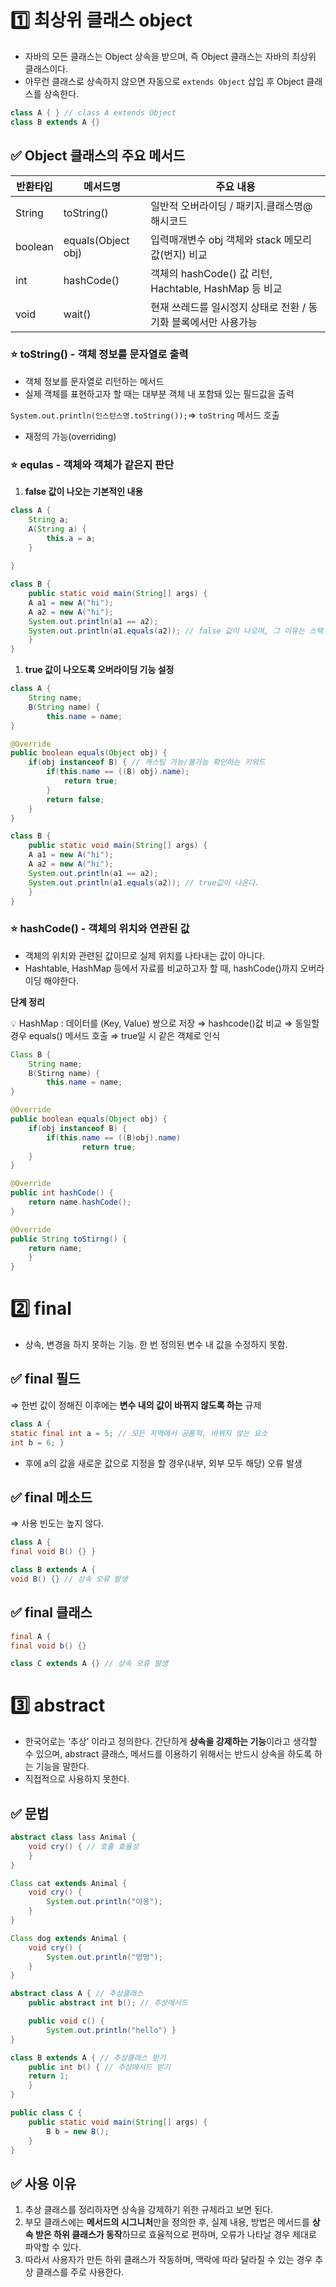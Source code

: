 
# 1️⃣ 최상위 클래스 object


- 자바의 모든 클래스는 Object 상속을 받으며, 즉 Object 클래스는 자바의 최상위 클래스이다.
- 아무런 클래스로 상속하지 않으면 자동으로 `extends Object` 삽입 후 Object 클래스를 상속한다.

```java
class A { } // class A extends Object
class B extends A {} 
```

## ✅ Object 클래스의 주요 메서드

| 반환타입 | 메서드명 | 주요 내용  |
| --- | --- | --- |
| String | toString() | 일반적 오버라이딩 / 패키지.클래스명@해시코드  |
| boolean | equals(Object obj) | 입력매개변수 obj 객체와 stack 메모리값(번지) 비교 |
| int | hashCode() | 객체의 hashCode() 값 리턴, Hachtable, HashMap 등 비교 |
| void | wait() | 현재 쓰레드를 일시정지 상태로 전환 / 동기화 블록에서만 사용가능 |

### ⭐ toString() - 객체 정보를 문자열로 출력

- 객체 정보를 문자열로 리턴하는 메서드
- 실제 객체를 표현하고자 할 때는 대부분 객체 내 포함돼 있는 필드값을 출력

`System.out.println(인스턴스명.toString());`⇒ `toString` 메서드 호출

- 재정의 가능(overriding)

### ⭐ equlas -  객체와 객체가 같은지 판단

1. **false 값이 나오는 기본적인 내용**

```java
class A {
	String a;
	A(String a) {
		this.a = a;
	}
	
}

class B {
	public static void main(String[] args) {
	A a1 = new A("hi");
	A a2 = new A("hi");
	System.out.println(a1 == a2); 
	System.out.println(a1.equals(a2)); // false 값이 나오며, 그 이유는 스택 메모리 값을 비교하기 때문이다.
	}
}
```

1. **true 값이 나오도록 오버라이딩 기능 설정**

```java
class A { 
	String name;
	B(String name) {
		this.name = name;
} 

@Override
public boolean equals(Object obj) {
	if(obj instanceof B) { // 캐스팅 가능/불가능 확인하는 키워드
		if(this.name == ((B) obj).name);
			return true;
		}
		return false;
	}
}

class B {
	public static void main(String[] args) {
	A a1 = new A("hi");
	A a2 = new A("hi");
	System.out.println(a1 == a2); 
	System.out.println(a1.equals(a2)); // true값이 나온다.
	}
}
```

### ⭐ hashCode() - 객체의 위치와 연관된 값

- 객체의 위치와 관련된 값이므로 실제 위치를 나타내는 값이 아니다.
- Hashtable, HashMap 등에서 자료를 비교하고자 할 때, hashCode()까지 오버라이딩 해야한다.

**단계 정리**

<aside>
💡 HashMap : 데이터를 (Key, Value) 쌍으로 저장 ⇒ hashcode()값 비교 ⇒ 동일할 경우 equals() 메서드 호출 ⇒ true일 시 같은 객체로 인식

</aside>

```java
Class B {
	String name;
	B(Stirng name) {
		this.name = name;
}

@Override
public boolean equals(Object obj) {
	if(obj instanceof B) {
		if(this.name == ((B)obj).name) 
				return true;
	}
}

@Override
public int hashCode() {
	return name.hashCode(); 
}

@Override
public String toStirng() {
	return name;
	}
}
```

# 2️⃣ final


- 상속, 변경을 하지 못하는 기능. 한 번 정의된 변수 내 값을 수정하지 못함.

## ✅ final 필드

⇒ 한번 값이 정해진 이후에는 **변수 내의 값이 바뀌지 않도록 하는** 규제

```java
class A {
static final int a = 5; // 모든 지역에서 공통적, 바뀌지 않는 요소
int b = 6; }
```

- 후에 a의 값을 새로운 값으로 지정을 할 경우(내부, 외부 모두 해당) 오류 발생

## ✅ final 메소드

⇒ 사용 빈도는 높지 않다.

```java
class A {
final void B() {} }

class B extends A { 
void B() {} // 상속 오류 발생
```

## ✅ final 클래스

```java
final A {
final void b() {}

class C extends A {} // 상속 오류 발생 
```

# 3️⃣ abstract


- 한국어로는 ‘추상’ 이라고 정의한다. 간단하게 **상속을 강제하는 기능**이라고 생각할 수 있으며, abstract 클래스, 메서드를 이용하기 위해서는 반드시 상속을 하도록 하는 기능을 말한다.
- 직접적으로 사용하지 못한다.

## ✅ 문법

```java
abstract class lass Animal {
	void cry() { // 호출 효율성
	}
}

Class cat extends Animal {
	void cry() {
		System.out.println("야옹");
	}
}

Class dog extends Animal {
	void cry() {
		System.out.println("멍멍");
	}
}
```

```java
abstract class A { // 추상클래스
	public abstract int b(); // 추상메서드

	public void c() {
		System.out.println("hello") }
}

class B extends A { // 추상클래스 받기
	public int b() { // 추상메서드 받기
	return 1;
	}
}

public class C {
	public static void main(String[] args) {
		B b = new B();
	}
}
```

## ✅ 사용 이유

1. 추상 클래스를 정리하자면 상속을 강제하기 위한 규제라고 보면 된다.
2. 부모 클래스에는 **메서드의 시그니처**만을 정의한 후, 실제 내용, 방법은 메서드를 **상속 받은 하위 클래스가 동작**하므로 효율적으로 편하며, 오류가 나타날 경우 제대로 파악할 수 있다.
3. 따라서 사용자가 만든 하위 클래스가 작동하며, 맥락에 따라 달라질 수 있는 경우 추상 클래스를 주로 사용한다.
